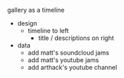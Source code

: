 gallery as a timeline

- design
  - timeline to left
    - title / descriptions on right
- data
  - add matt's soundcloud jams
  - add matt's youtube jams
  - add arthack's youtube channel
